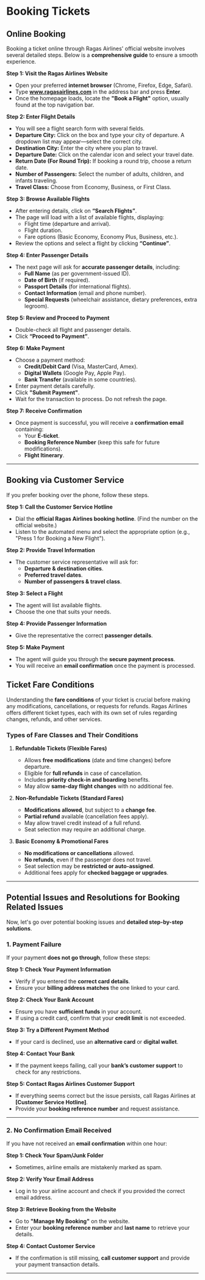 # **Booking Tickets**

## **Online Booking**
Booking a ticket online through Ragas Airlines' official website involves several detailed steps. Below is a **comprehensive guide** to ensure a smooth experience.

**Step 1: Visit the Ragas Airlines Website**
- Open your preferred **internet browser** (Chrome, Firefox, Edge, Safari).
- Type **www.ragasairlines.com** in the address bar and press **Enter**.
- Once the homepage loads, locate the **"Book a Flight"** option, usually found at the top navigation bar.

**Step 2: Enter Flight Details**
- You will see a flight search form with several fields.
- **Departure City:** Click on the box and type your city of departure. A dropdown list may appear—select the correct city.
- **Destination City:** Enter the city where you plan to travel.
- **Departure Date:** Click on the calendar icon and select your travel date.
- **Return Date (For Round Trip):** If booking a round trip, choose a return date.
- **Number of Passengers:** Select the number of adults, children, and infants traveling.
- **Travel Class:** Choose from Economy, Business, or First Class.

**Step 3: Browse Available Flights**
- After entering details, click on **“Search Flights”**.
- The page will load with a list of available flights, displaying:
  - Flight time (departure and arrival).
  - Flight duration.
  - Fare options (Basic Economy, Economy Plus, Business, etc.).
- Review the options and select a flight by clicking **“Continue”**.

**Step 4: Enter Passenger Details**
- The next page will ask for **accurate passenger details**, including:
  - **Full Name** (as per government-issued ID).
  - **Date of Birth** (if required).
  - **Passport Details** (for international flights).
  - **Contact Information** (email and phone number).
  - **Special Requests** (wheelchair assistance, dietary preferences, extra legroom).

**Step 5: Review and Proceed to Payment**
- Double-check all flight and passenger details.
- Click **“Proceed to Payment”**.

**Step 6: Make Payment**
- Choose a payment method:
  - **Credit/Debit Card** (Visa, MasterCard, Amex).
  - **Digital Wallets** (Google Pay, Apple Pay).
  - **Bank Transfer** (available in some countries).
- Enter payment details carefully.
- Click **"Submit Payment"**.
- Wait for the transaction to process. Do not refresh the page.

**Step 7: Receive Confirmation**
- Once payment is successful, you will receive a **confirmation email** containing:
  - Your **E-ticket**.
  - **Booking Reference Number** (keep this safe for future modifications).
  - **Flight Itinerary**.

---

## **Booking via Customer Service**
If you prefer booking over the phone, follow these steps.

**Step 1: Call the Customer Service Hotline**
- Dial the **official Ragas Airlines booking hotline**. (Find the number on the official website.)
- Listen to the automated menu and select the appropriate option (e.g., "Press 1 for Booking a New Flight").

**Step 2: Provide Travel Information**
- The customer service representative will ask for:
  - **Departure & destination cities**.
  - **Preferred travel dates**.
  - **Number of passengers & travel class**.

**Step 3: Select a Flight**
- The agent will list available flights.
- Choose the one that suits your needs.

**Step 4: Provide Passenger Information**
- Give the representative the correct **passenger details**.

**Step 5: Make Payment**
- The agent will guide you through the **secure payment process**.
- You will receive an **email confirmation** once the payment is processed.

## **Ticket Fare Conditions**

Understanding the **fare conditions** of your ticket is crucial before making any modifications, cancellations, or requests for refunds. Ragas Airlines offers different ticket types, each with its own set of rules regarding changes, refunds, and other services.

### **Types of Fare Classes and Their Conditions**

1. **Refundable Tickets (Flexible Fares)**

   - Allows **free modifications** (date and time changes) before departure.
   - Eligible for **full refunds** in case of cancellation.
   - Includes **priority check-in and boarding** benefits.
   - May allow **same-day flight changes** with no additional fee.

2. **Non-Refundable Tickets (Standard Fares)**

   - **Modifications allowed**, but subject to a **change fee**.
   - **Partial refund** available (cancellation fees apply).
   - May allow travel credit instead of a full refund.
   - Seat selection may require an additional charge.

3. **Basic Economy & Promotional Fares**

   - **No modifications or cancellations** allowed.
   - **No refunds**, even if the passenger does not travel.
   - Seat selection may be **restricted or auto-assigned**.
   - Additional fees apply for **checked baggage or upgrades**.

---

## **Potential Issues and Resolutions for Booking Related Issues**
Now, let's go over potential booking issues and **detailed step-by-step solutions**.

### **1. Payment Failure**
If your payment **does not go through**, follow these steps:

**Step 1: Check Your Payment Information**
- Verify if you entered the **correct card details**.
- Ensure your **billing address matches** the one linked to your card.

**Step 2: Check Your Bank Account**
- Ensure you have **sufficient funds** in your account.
- If using a credit card, confirm that your **credit limit** is not exceeded.

**Step 3: Try a Different Payment Method**
- If your card is declined, use an **alternative card** or **digital wallet**.

**Step 4: Contact Your Bank**
- If the payment keeps failing, call your **bank’s customer support** to check for any restrictions.

**Step 5: Contact Ragas Airlines Customer Support**
- If everything seems correct but the issue persists, call Ragas Airlines at **[Customer Service Hotline]**.
- Provide your **booking reference number** and request assistance.

---

### **2. No Confirmation Email Received**
If you have not received an **email confirmation** within one hour:

**Step 1: Check Your Spam/Junk Folder**
- Sometimes, airline emails are mistakenly marked as spam.

**Step 2: Verify Your Email Address**
- Log in to your airline account and check if you provided the correct email address.

**Step 3: Retrieve Booking from the Website**
- Go to **"Manage My Booking"** on the website.
- Enter your **booking reference number** and **last name** to retrieve your details.

**Step 4: Contact Customer Service**
- If the confirmation is still missing, **call customer support** and provide your payment transaction details.

---
